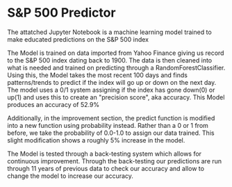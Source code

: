 # S&P 500 Predictor

The attatched Jupyter Notebook is a machine learning model trained to make educated predictions on the S&P 500 index

The Model is trained on data imported from Yahoo Finance giving us record to the S&P 500 index dating back to 1900. The data is then cleaned into what is needed and trained on predicting through a RandomForestClassifier. Using this, the Model takes the most recent 100 days and finds patterns/trends to predict if the index will go up or down on the next day. The model uses a 0/1 system assigning if the index has gone down(0) or up(1) and uses this to create an "precision score", aka accuracy. This Model produces an accuracy of 52.9%

Additionally, in the improvement section, the predict function is modified into a new function using probability instead. Rather than a 0 or 1 from before, we take the probability of 0.0-1.0 to assign our data trained. This slight modification shows a roughly 5% increase in the model.

The Model is tested through a back-testing system which allows for continuous improvement. Through the back-testing our predictions are run through 11 years of previous data to check our accuracy and allow to change the model to increase our accuracy.
